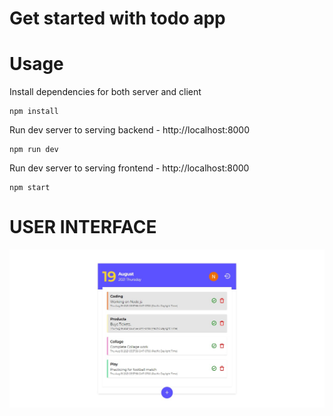 # Get started with todo app

# Usage

Install dependencies for both server and client

```
npm install
```

Run dev server to serving backend - http://localhost:8000

```
npm run dev
```

Run dev server to serving frontend - http://localhost:8000

```
npm start
```

# USER INTERFACE

<img src="./todo.png">
